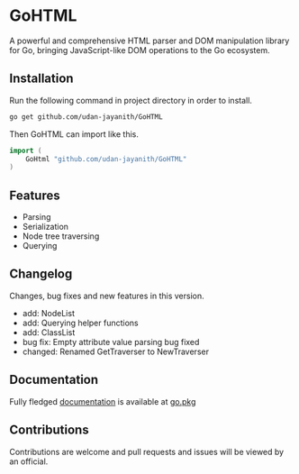 # GoHTML
A powerful and comprehensive HTML parser and DOM manipulation library for Go, bringing JavaScript-like DOM operations to the Go ecosystem.

## Installation
Run the following command in project directory in order to install. 
```bash
go get github.com/udan-jayanith/GoHTML
```

Then GoHTML can import like this.
```go
import (
	GoHtml "github.com/udan-jayanith/GoHTML"
)
```

## Features
 * Parsing
 * Serialization
 * Node tree traversing
 * Querying

## Changelog
Changes, bug fixes and new features in this version.
- add: NodeList
- add: Querying helper functions
- add: ClassList
- bug fix: Empty attribute value parsing bug fixed
- changed: Renamed GetTraverser to NewTraverser

## Documentation
Fully fledged [documentation](https://pkg.go.dev/github.com/udan-jayanith/GoHTML) is available at [go.pkg](https://pkg.go.dev/)

## Contributions
Contributions are welcome and pull requests and issues will be viewed by an official.
